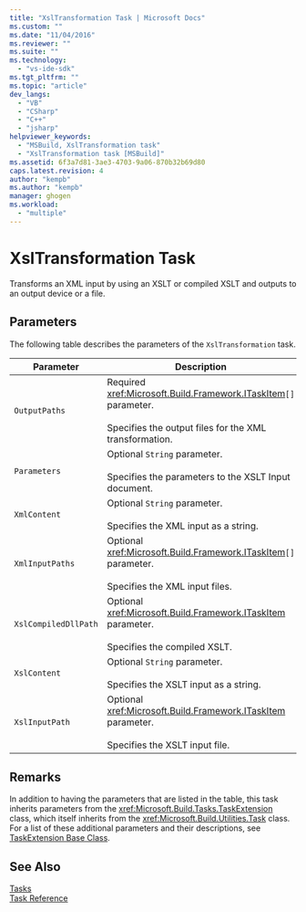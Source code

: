 ```yaml
---
title: "XslTransformation Task | Microsoft Docs"
ms.custom: ""
ms.date: "11/04/2016"
ms.reviewer: ""
ms.suite: ""
ms.technology: 
  - "vs-ide-sdk"
ms.tgt_pltfrm: ""
ms.topic: "article"
dev_langs: 
  - "VB"
  - "CSharp"
  - "C++"
  - "jsharp"
helpviewer_keywords: 
  - "MSBuild, XslTransformation task"
  - "XslTransformation task [MSBuild]"
ms.assetid: 6f3a7d81-3ae3-4703-9a06-870b32b69d80
caps.latest.revision: 4
author: "kempb"
ms.author: "kempb"
manager: ghogen
ms.workload: 
  - "multiple"
---
```

# XslTransformation Task
Transforms an XML input by using an XSLT or compiled XSLT and outputs to an output device or a file.  
  
## Parameters  
 The following table describes the parameters of the `XslTransformation` task.  
  
|Parameter|Description|  
|---------------|-----------------|  
|`OutputPaths`|Required <xref:Microsoft.Build.Framework.ITaskItem>`[]` parameter.<br /><br /> Specifies the output files for the XML transformation.|  
|`Parameters`|Optional `String` parameter.<br /><br /> Specifies the parameters to the XSLT Input document.|  
|`XmlContent`|Optional `String` parameter.<br /><br /> Specifies the XML input as a string.|  
|`XmlInputPaths`|Optional <xref:Microsoft.Build.Framework.ITaskItem>`[]` parameter.<br /><br /> Specifies the XML input files.|  
|`XslCompiledDllPath`|Optional <xref:Microsoft.Build.Framework.ITaskItem> parameter.<br /><br /> Specifies the compiled XSLT.|  
|`XslContent`|Optional `String` parameter.<br /><br /> Specifies the XSLT input as a string.|  
|`XslInputPath`|Optional <xref:Microsoft.Build.Framework.ITaskItem> parameter.<br /><br /> Specifies the XSLT input file.|  
  
## Remarks  
 In addition to having the parameters that are listed in the table, this task inherits parameters from the <xref:Microsoft.Build.Tasks.TaskExtension> class, which itself inherits from the <xref:Microsoft.Build.Utilities.Task> class. For a list of these additional parameters and their descriptions, see [TaskExtension Base Class](../msbuild/taskextension-base-class.md).  
  
## See Also  
 [Tasks](../msbuild/msbuild-tasks.md)   
 [Task Reference](../msbuild/msbuild-task-reference.md)